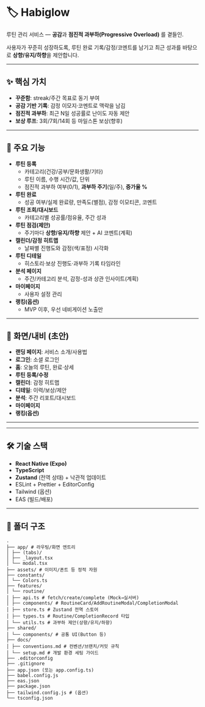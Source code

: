 # 🏷️ Habiglow

루틴 관리 서비스 — **공감**과 **점진적 과부하(Progressive Overload)** 를 곁들인.

사용자가 꾸준히 성장하도록, 루틴 완료 기록/감정/코멘트를 남기고
최근 성과를 바탕으로 **상향/유지/하향**을 제안합니다.

---

## ✨ 핵심 가치

- **꾸준함**: streak/주간 목표로 동기 부여
- **공감 기반 기록**: 감정 이모지·코멘트로 맥락을 남김
- **점진적 과부하**: 최근 N일 성공률로 난이도 자동 제안
- **보상 루프**: 3회/7회/14회 등 마일스톤 보상(향후)

---

## 🧩 주요 기능

- **루틴 등록**
  - 카테고리(건강/공부/문화생활/기타)
  - 루틴 이름, 수행 시간/값, 단위
  - 점진적 과부하 여부(0/1), **과부하 주기**(일/주), **증가율 %**
- **루틴 완료**
  - 성공 여부/실제 완료량, 만족도(별점), 감정 이모티콘, 코멘트
- **루틴 조회/대시보드**
  - 카테고리별 성공률/점유율, 주간 성과
- **루틴 점검(제안)**
  - 주기마다 **상향/유지/하향** 제안 + AI 코멘트(계획)
- **캘린더/감정 히트맵**
  - 날짜별 진행도와 감정(색/표정) 시각화
- **루틴 디테일**
  - 히스토리·보상 진행도·과부하 기록 타임라인
- **분석 페이지**
  - 주간/카테고리 분석, 감정-성과 상관 인사이트(계획)
- **마이페이지**
  - 사용자 설정 관리
- **랭킹(옵션)**
  - MVP 이후, 우선 네비게이션 노출만

---

## 🧭 화면/내비 (초안)

- **랜딩 페이지**: 서비스 소개/사용법
- **로그인**: 소셜 로그인
- **홈**: 오늘의 루틴, 완료·상세
- **루틴 등록/수정**
- **캘린더**: 감정 히트맵
- **디테일**: 이력/보상/제안
- **분석**: 주간 리포트/대시보드
- **마이페이지**
- **랭킹(옵션)**

---

---

## 🛠 기술 스택

- **React Native (Expo)**
- **TypeScript**
- **Zustand** (전역 상태) + 낙관적 업데이트
- ESLint + Prettier + EditorConfig
- Tailwind (옵션)
- EAS (빌드/배포)

---

## 📂 폴더 구조

```plaintext
.
├── app/ # 라우팅/화면 엔트리
│ ├── (tabs)/
│ ├── _layout.tsx
│ └── modal.tsx
├── assets/ # 이미지/폰트 등 정적 자원
├── constants/
│ └── Colors.ts
├── features/
│ └── routine/
│ ├── api.ts # fetch/create/complete (Mock→실서버)
│ ├── components/ # RoutineCard/AddRoutineModal/CompletionModal
│ ├── store.ts # Zustand 전역 스토어
│ ├── types.ts # Routine/CompletionRecord 타입
│ └── utils.ts # 과부하 제안(상향/유지/하향)
├── shared/
│ └── components/ # 공통 UI(Button 등)
├── docs/
│ ├── conventions.md # 컨벤션/브랜치/커밋 규칙
│ └── setup.md # 개발 환경 세팅 가이드
├── .editorconfig
├── .gitignore
├── app.json (또는 app.config.ts)
├── babel.config.js
├── eas.json
├── package.json
├── tailwind.config.js # (옵션)
└── tsconfig.json
```
